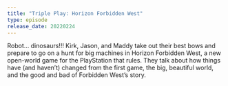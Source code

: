 ```yaml
---
title: "Triple Play: Horizon Forbidden West"
type: episode
release_date: 20220224
---
```

Robot… dinosaurs!!! Kirk, Jason, and Maddy take out their best bows and prepare to go on a hunt for big machines in Horizon Forbidden West, a new open-world game for the PlayStation that rules. They talk about how things have (and haven’t) changed from the first game, the big, beautiful world, and the good and bad of Forbidden West’s story.